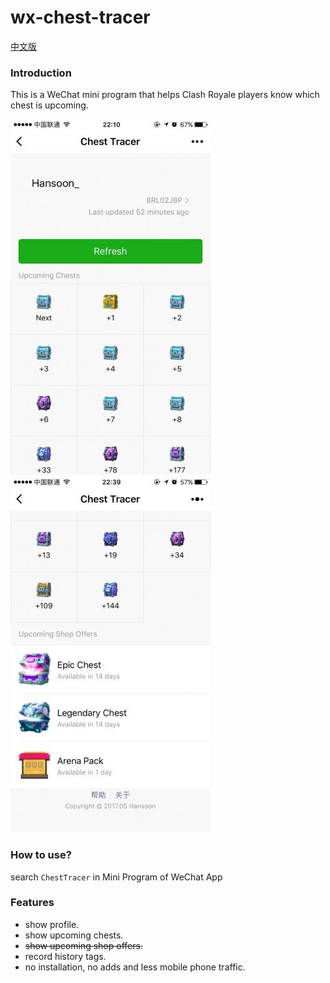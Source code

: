 # wx-chest-tracer

[中文版](./README_CN.md) 

### Introduction

This is a WeChat mini program that helps Clash Royale players know which chest is upcoming.

![alt text](./doc/ui_1.jpg)![alt text](./doc/ui_2.jpg)

### How to use?

search `ChestTracer` in Mini Program of WeChat App

### Features

- show profile.
- show upcoming chests.
- ~~show upcoming shop offers.~~
- record history tags.
- no installation, no adds and less mobile phone traffic.
